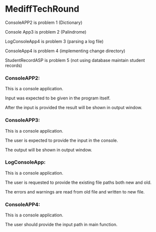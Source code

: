 # MediffTechRound
ConsoleAPP2 is problem 1 (Dictionary)

Console App3 is problem 2 (Palindrome)

LogConsoleApp4 is problem 3 (parsing a log file)

ConsoleApp4 is problem 4 (implementing change directory)

StudentRecordASP is problem 5 (not using database maintain student records)



<h3>ConsoleAPP2:</h3>

This is a console application.

Input was expected to be given in the program itself.

After the input is provided the result will be shown in output window.


<h3>ConsoleAPP3:</h3>

This is a console application.

The user is expected to provide the input in the console.

The output will be shown in output window.


<h3>LogConsoleApp:</h3>

This is a console application.

The user is requested to provide the existing file paths both new and old.

The errors and warnings are read from old file and written to new file.


<h3>ConsoleAPP4:</h3>

This is a console application.

The user should provide the input path in main function.
